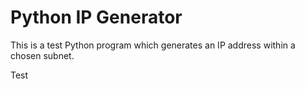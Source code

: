 # Python IP Generator

This is a test Python program which generates an IP address within a chosen subnet.

Test